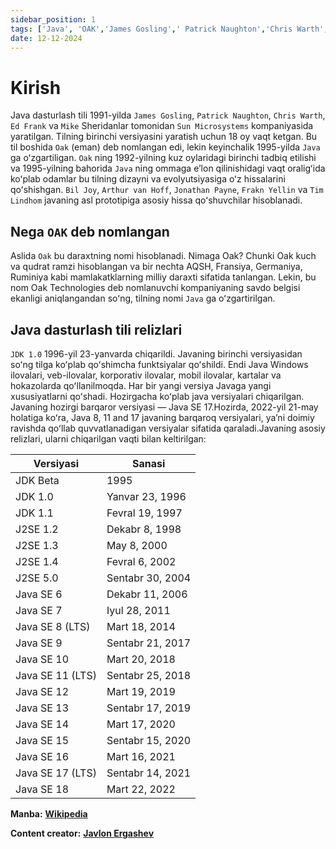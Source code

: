 ```yaml
---
sidebar_position: 1
tags: ['Java', 'OAK','James Gosling',' Patrick Naughton','Chris Warth','Ed Frank']
date: 12-12-2024
---
```

# Kirish
Java dasturlash tili 1991-yilda `James Gosling`, `Patrick Naughton`, `Chris Warth`, `Ed Frank` va `Mike` Sheridanlar tomonidan `Sun Microsystems` kompaniyasida yaratilgan. Tilning birinchi versiyasini yaratish uchun 18 oy vaqt ketgan. Bu til boshida `Oak` (eman) deb nomlangan edi, lekin keyinchalik 1995-yilda `Java` ga oʻzgartiligan. `Oak` ning 1992-yilning kuz oylaridagi birinchi tadbiq etilishi va 1995-yilning bahorida `Java` ning ommaga eʼlon qilinishidagi vaqt oraligʻida koʻplab odamlar bu tilning dizayni va evolyutsiyasiga oʻz hissalarini qoʻshishgan. `Bil Joy`, `Arthur van Hoff`, `Jonathan Payne`, `Frakn Yellin` va `Tim Lindhom` javaning asl prototipiga asosiy hissa qoʻshuvchilar hisoblanadi.

## Nega `OAK` deb nomlangan

Aslida `Oak` bu daraxtning nomi hisoblanadi. Nimaga Oak? Chunki Oak kuch va qudrat ramzi hisoblangan va bir nechta AQSH, Fransiya, Germaniya, Ruminiya kabi mamlakatklarning milliy daraxti sifatida tanlangan. Lekin, bu nom Oak Technologies deb nomlanuvchi kompaniyaning savdo belgisi ekanligi aniqlangandan soʻng, tilning nomi `Java` ga oʻzgartirilgan.

## Java dasturlash tili relizlari

`JDK 1.0` 1996-yil 23-yanvarda chiqarildi. Javaning birinchi versiyasidan soʻng tilga koʻplab qoʻshimcha funktsiyalar qoʻshildi. Endi Java Windows ilovalari, veb-ilovalar, korporativ ilovalar, mobil ilovalar, kartalar va hokazolarda qoʻllanilmoqda. Har bir yangi versiya Javaga yangi xususiyatlarni qoʻshadi. Hozirgacha koʻplab java versiyalari chiqarilgan. Javaning hozirgi barqaror versiyasi — Java SE 17.Hozirda, 2022-yil 21-may holatiga koʻra, Java 8, 11 and 17 javaning barqaroq versiyalari, yaʼni doimiy ravishda qoʻllab quvvatlanadigan versiyalar sifatida qaraladi.Javaning asosiy relizlari, ularni chiqarilgan vaqti bilan keltirilgan:

| Versiyasi | Sanasi | 
| -------- | -------- |
|JDK Beta |	1995 |
|JDK 1.0	| Yanvar 23, 1996 |
|JDK 1.1	| Fevral 19, 1997 |
|J2SE 1.2	| Dekabr 8, 1998 |
|J2SE 1.3	| May 8, 2000 |
|J2SE 1.4	| Fevral 6, 2002 |
|J2SE 5.0	| Sentabr 30, 2004 |
|Java SE 6	| Dekabr 11, 2006 |
|Java SE 7	| Iyul 28, 2011 |
|Java SE 8 (LTS) | Mart 18, 2014 |
|Java SE 9	| Sentabr 21, 2017 |
|Java SE 10	| Mart 20, 2018 |
|Java SE 11 (LTS) | Sentabr 25, 2018 |
|Java SE 12	| Mart 19, 2019 |
|Java SE 13	| Sentabr 17, 2019 |
|Java SE 14	| Mart 17, 2020 |
|Java SE 15	| Sentabr 15, 2020 |
|Java SE 16	| Mart 16, 2021 |
|Java SE 17 (LTS) |	Sentabr 14, 2021 |
|Java SE 18	| Mart 22, 2022 |

**Manba:** **[Wikipedia](https://uz.wikipedia.org/wiki/Java_dasturlash_tili_tarixi)**

**Content creator:** **[Javlon Ergashev](https://github/ejavlon)**